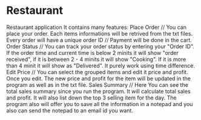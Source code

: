 # Restaurant
Restaurant application                                                                      It contains many features:                                                                               Place Order // You can place your order. Each items informations will be retrived from the txt files. Every order will have a unique order ID // Payment will be done in the cart. Order Status // You can track your order status by entering your "Order ID". If the order time and current time is below 2 minits it will show "order received", if it is between 2 - 4 minits it will show "Cooking". If it is more than 4 minit it will show as "Delivered". It purely work using time difference. Edit Price // You can select the grouped items and edit it price and profit. Once you edit. The new price and profit for the item will be updated in the program as well as in the txt file. Sales Summary // Here You can see the total sales summary since you run the program. It will calculate total sales and profit. It will also list down the top 3 selling item for the day. The program also will offer you to save all the information in a notepad and you also can send the notepad to an email id you want.
